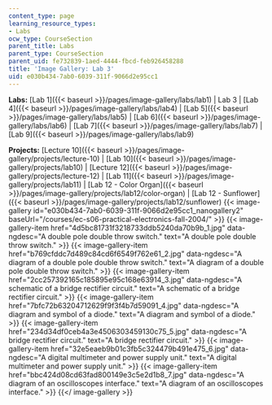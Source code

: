 ```yaml
---
content_type: page
learning_resource_types:
- Labs
ocw_type: CourseSection
parent_title: Labs
parent_type: CourseSection
parent_uid: fe732839-1aed-4444-fbcd-feb926458288
title: 'Image Gallery: Lab 3'
uid: e030b434-7ab0-6039-311f-9066d2e95cc1
---
```


**Labs:** [Lab 1]({{< baseurl >}}/pages/image-gallery/labs/lab1) | Lab 3 | [Lab 4]({{< baseurl >}}/pages/image-gallery/labs/lab4) | [Lab 5]({{< baseurl >}}/pages/image-gallery/labs/lab5) | [Lab 6]({{< baseurl >}}/pages/image-gallery/labs/lab6) | [Lab 7]({{< baseurl >}}/pages/image-gallery/labs/lab7) | [Lab 9]({{< baseurl >}}/pages/image-gallery/labs/lab9)

**Projects:** [Lecture 10]({{< baseurl >}}/pages/image-gallery/projects/lecture-10) | [Lab 10]({{< baseurl >}}/pages/image-gallery/projects/lab10) | [Lecture 12]({{< baseurl >}}/pages/image-gallery/projects/lecture-12) | [Lab 11]({{< baseurl >}}/pages/image-gallery/projects/lab11) | [Lab 12 - Color Organ]({{< baseurl >}}/pages/image-gallery/projects/lab12/color-organ) | [Lab 12 - Sunflower]({{< baseurl >}}/pages/image-gallery/projects/lab12/sunflower)
{{< image-gallery id="e030b434-7ab0-6039-311f-9066d2e95cc1_nanogallery2" baseUrl="/courses/ec-s06-practical-electronics-fall-2004/" >}}
{{< image-gallery-item href="4d5bc81731f3218733ddb5240da70b9b_1.jpg" data-ngdesc="A double pole double throw switch." text="A double pole double throw switch." >}}
{{< image-gallery-item href="b769cfddc7d489c84cd6f6549f762e61_2.jpg" data-ngdesc="A diagram of a double pole double throw switch." text="A diagram of a double pole double throw switch." >}}
{{< image-gallery-item href="2cc257392165c185895e95c168e63914_3.jpg" data-ngdesc="A schematic of a bridge rectifier circuit." text="A schematic of a bridge rectifier circuit." >}}
{{< image-gallery-item href="7bfc72b63204712629f9f3f4b7d59091_4.jpg" data-ngdesc="A diagram and symbol of a diode." text="A diagram and symbol of a diode." >}}
{{< image-gallery-item href="234d34df0ceb4a3e4506303459130c75_5.jpg" data-ngdesc="A bridge rectifier circuit." text="A bridge rectifier circuit." >}}
{{< image-gallery-item href="32e5eaeb9b01c3fb5c324479b491e475_6.jpg" data-ngdesc="A digital multimeter and power supply unit." text="A digital multimeter and power supply unit." >}}
{{< image-gallery-item href="bbc424d08cd63fad800149e3c5e2d1b8_7.jpg" data-ngdesc="A diagram of an oscilloscopes interface." text="A diagram of an oscilloscopes interface." >}}
{{</ image-gallery >}}